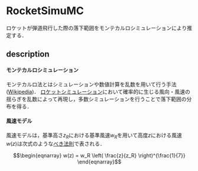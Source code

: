 # RocketSimuMC
ロケットが弾道飛行した際の落下範囲をモンテカルロシミュレーションにより推定する．

## description
#### モンテカルロシミュレーション
モンテカルロ法とはシミュレーションや数値計算を乱数を用いて行う手法([Wikipedia](https://ja.wikipedia.org/wiki/%E3%83%A2%E3%83%B3%E3%83%86%E3%82%AB%E3%83%AB%E3%83%AD%E6%B3%95))．
[ロケットシミュレーション](https://github.com/Jirouken/ModelRocketSimulator)において確率的に生じる風向・風速の揺らぎを乱数によって再現し，多数シミュレーションを行うことで落下範囲の分布を得る．

#### 風速モデル
風速モデルは，基準高さ$z_R$における基準風速$w_R$を用いて高度$z$における風速$w(z)$は次式のような[べき法則](https://www.rikanenpyo.jp/kaisetsu/kisyo/kisyo_011.html)で表される．
```math
\begin{eqnarray}
w(z) = w_R \left( \frac{z}{z_R} \right)^{\frac{1}{7}}
\end{eqnarray}
```

